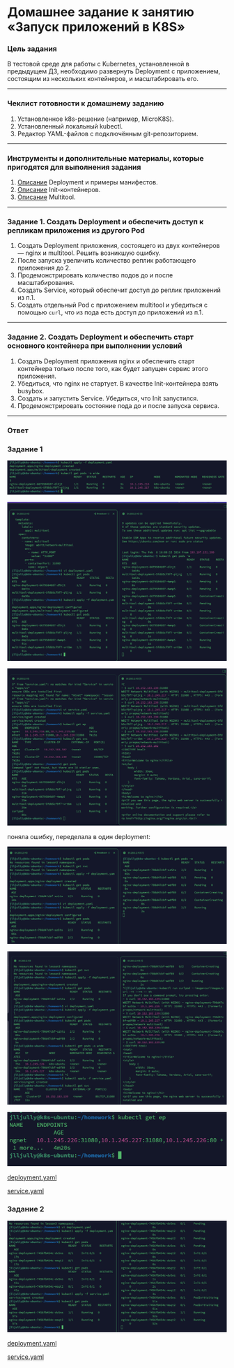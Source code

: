 # Домашнее задание к занятию «Запуск приложений в K8S»

### Цель задания

В тестовой среде для работы с Kubernetes, установленной в предыдущем ДЗ, необходимо развернуть Deployment с приложением, состоящим из нескольких контейнеров, и масштабировать его.

------

### Чеклист готовности к домашнему заданию

1. Установленное k8s-решение (например, MicroK8S).
2. Установленный локальный kubectl.
3. Редактор YAML-файлов с подключённым git-репозиторием.

------

### Инструменты и дополнительные материалы, которые пригодятся для выполнения задания

1. [Описание](https://kubernetes.io/docs/concepts/workloads/controllers/deployment/) Deployment и примеры манифестов.
2. [Описание](https://kubernetes.io/docs/concepts/workloads/pods/init-containers/) Init-контейнеров.
3. [Описание](https://github.com/wbitt/Network-MultiTool) Multitool.

------

### Задание 1. Создать Deployment и обеспечить доступ к репликам приложения из другого Pod

1. Создать Deployment приложения, состоящего из двух контейнеров — nginx и multitool. Решить возникшую ошибку.
2. После запуска увеличить количество реплик работающего приложения до 2.
3. Продемонстрировать количество подов до и после масштабирования.
4. Создать Service, который обеспечит доступ до реплик приложений из п.1.
5. Создать отдельный Pod с приложением multitool и убедиться с помощью `curl`, что из пода есть доступ до приложений из п.1.

------

### Задание 2. Создать Deployment и обеспечить старт основного контейнера при выполнении условий

1. Создать Deployment приложения nginx и обеспечить старт контейнера только после того, как будет запущен сервис этого приложения.
2. Убедиться, что nginx не стартует. В качестве Init-контейнера взять busybox.
3. Создать и запустить Service. Убедиться, что Init запустился.
4. Продемонстрировать состояние пода до и после запуска сервиса.

------

### Ответ

### Задание 1

![Скрин](https://github.com/Jlljully/k8s/blob/main/files/lesson3/SCR-20240208-rjuv.png)

![Скрин](https://github.com/Jlljully/k8s/blob/main/files/lesson3/SCR-20240208-rmrb.png)

![Скрин](https://github.com/Jlljully/k8s/blob/main/files/lesson3/SCR-20240208-rvop.png)

поняла ошибку, переделала в один deployment:

![Скрин](https://github.com/Jlljully/k8s/blob/main/files/lesson3/SCR-20240208-smpb.png)

![Скрин](https://github.com/Jlljully/k8s/blob/main/files/lesson3/SCR-20240208-sngy.png)

![Скрин](https://github.com/Jlljully/k8s/blob/main/files/lesson3/SCR-20240208-sokq.png)

[deployment.yaml](https://github.com/Jlljully/k8s/blob/main/files/lesson3/deployment1.yaml)

[service.yaml](https://github.com/Jlljully/k8s/blob/main/files/lesson3/service1.yaml)


### Задание 2

![Скрин](https://github.com/Jlljully/k8s/blob/main/files/lesson3/SCR-20240208-trax.png)

[deployment.yaml](https://github.com/Jlljully/k8s/blob/main/files/lesson3/deployment2.yaml)

[service.yaml](https://github.com/Jlljully/k8s/blob/main/files/lesson3/service2.yaml)
